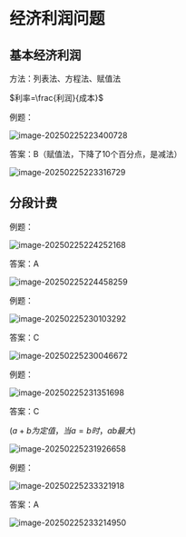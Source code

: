 # 经济利润问题

## 基本经济利润

方法：列表法、方程法、赋值法

$利率=\frac{利润}{成本}$

例题：

![image-20250225223400728](https://imagere.oss-cn-beijing.aliyuncs.com/hasee_picgo/20250225223400846.png)

答案：B（赋值法，下降了10个百分点，是减法）

![image-20250225223316729](https://imagere.oss-cn-beijing.aliyuncs.com/hasee_picgo/20250225223316893.png)

## 分段计费

例题：

![image-20250225224252168](https://imagere.oss-cn-beijing.aliyuncs.com/hasee_picgo/20250225224252335.png)

答案：A

![image-20250225224458259](https://imagere.oss-cn-beijing.aliyuncs.com/hasee_picgo/20250225224458437.png)



例题：

![image-20250225230103292](https://imagere.oss-cn-beijing.aliyuncs.com/hasee_picgo/20250225230103416.png)

答案：C

![image-20250225230046672](https://imagere.oss-cn-beijing.aliyuncs.com/hasee_picgo/20250225230046847.png)

例题：

![image-20250225231351698](https://imagere.oss-cn-beijing.aliyuncs.com/hasee_picgo/20250225231351879.png)

答案：C

($a+b为定值，当a=b时，ab最大$)

![image-20250225231926658](https://imagere.oss-cn-beijing.aliyuncs.com/hasee_picgo/20250225231926883.png)

例题：

![image-20250225233321918](https://imagere.oss-cn-beijing.aliyuncs.com/hasee_picgo/20250225233322022.png)

答案：A

![image-20250225233214950](https://imagere.oss-cn-beijing.aliyuncs.com/hasee_picgo/20250225233215212.png)
